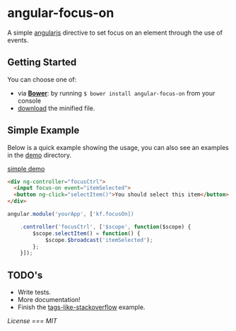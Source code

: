 # angular-focus-on

A simple [angularjs](http://angularjs.org/) directive to set focus on an element through the use of events.

## Getting Started

You can choose one of:

- via **[Bower](http://bower.io/)**: by running `$ bower install angular-focus-on` from your console
- [download](dist/focus-on.js) the minified file.


## Simple Example

Below is a quick example showing the usage, you can also see an examples in the [demo](demo) directory.

[simple demo](https://rawgit.com/kfuchs/angular-focus-on/master/demo/simple/index.html)

```html
<div ng-controller="focusCtrl">
  <input focus-on event="itemSelected">
  <button ng-click="selectItem()">You should select this item</button>
</div>
```

```javascript
angular.module('yourApp', ['kf.focusOn])

    .controller('focusCtrl', ['$scope', function($scope) {
        $scope.selectItem() = function() {
            $scope.$broadcast('itemSelected');
        };
    }]);
```

## TODO's

- Write tests.
- More documentation!
- Finish the [tags-like-stackoverflow](demo/tags-like-stack-overflow) example.

*License === MIT*